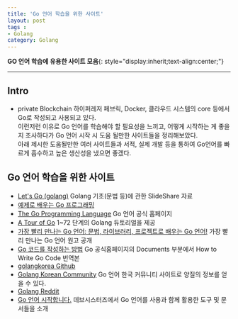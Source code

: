 ```yaml
---
title: 'Go 언어 학습을 위한 사이트'  
layout: post  
tags :  
- Golang
category: Golang
---
```


**GO 언어 학습에 유용한 사이트 모음**{: style="display:inherit;text-align:center;"}

---

## Intro

- private Blockchain 하이퍼레저 페브릭, Docker, 클라우드 시스템의 core 등에서 Go로 작성되고 사용되고 있다.   
이런저런 이유로 Go 언어를 학습해야 할 필요성을 느끼고, 어떻게 시작하는 게 좋을지 조사하다가 Go 언어 시작 시 도움 될만한 사이트들을 정리해보았다.   
아래 제시한 도움될만한 여러 사이트들과 서적, 실제 개발 등을 통하여 Go언어를 빠르게 흡수하고 높은 생산성을 냈으면 좋겠다.

## Go 언어 학습을 위한 사이트

- [Let's Go (golang)](https://www.slideshare.net/songaal/lets-go-45867246) Golang 기초(문법 등)에 관한 SlideShare 자료
- [예제로 배우는 Go 프로그래밍](http://golang.site/go/article/1-Go-%ED%94%84%EB%A1%9C%EA%B7%B8%EB%9E%98%EB%B0%8D-%EC%96%B8%EC%96%B4-%EC%86%8C%EA%B0%9C)
- [The Go Programming Language](https://golang.org/#) Go 언어 공식 홈페이지
- [A Tour of Go](https://go-tour-kr.appspot.com/#1) 1~72 단계의 Golang 듀토리얼을 제공
- [가장 빨리 만나는 Go 언어: 문법, 라이브러리, 프로젝트로 배우는 Go 언어!](http://pyrasis.com/private/2015/06/01/publish-go-for-the-really-impatient-book) 가장 빨리 만나는 Go 언어 원고 공개
- [Go 코드를 작성하는 방법](https://github.com/golang-kr/golang-doc/wiki/Go-%EC%BD%94%EB%93%9C%EB%A5%BC-%EC%9E%91%EC%84%B1%ED%95%98%EB%8A%94-%EB%B0%A9%EB%B2%95) Go 공식홈페이지의 Documents 부분에서 How to Write Go Code 번역본
- [golangkorea Github](https://github.com/golangkorea)
- [Golang Korean Community](https://golangkorea.github.io/) Go 언어 한국 커뮤니티 사이트로 양질의 정보를 얻을 수 있다.
- [Golang Reddit](https://www.reddit.com/r/golang/)
- [Go 언어 시작합니다.](http://hamait.tistory.com/873) 데브시스터즈에서 Go 언어를 사용과 함께 활용한 도구 및 문서들을 소개
